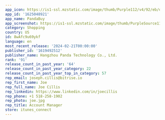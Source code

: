 ```yaml
---
app_icon: https://is1-ssl.mzstatic.com/image/thumb/Purple112/v4/92/eb/d4/92ebd46b-bb66-3dab-e087-0d2d76bff379/AppIcon-0-0-1x_U007ephone-0-10-0-85-220.png/1024x1024bb.png
app_id: '1625048921'
app_name: PandaBuy
app_screenshot: https://is1-ssl.mzstatic.com/image/thumb/PurpleSource112/v4/12/61/e3/1261e3ad-1c5d-2759-5516-79d63295a75f/04dfe5a9-3fb1-4aa7-a904-9acb0000445b_1242X2688-1.png/1242x2688bb.png
category: Shopping
country: US
id: 8wAfc9u69ykf
language: en
most_recent_release: '2024-02-21T00:00:00'
publisher_id: '1619492512'
publisher_name: Hangzhou Panda Technology Co., Ltd.
rank: '91'
release_count_in_past_year: '64'
release_count_in_past_year_category: 22
release_count_in_past_year_top_in_category: 57
rep_email: joseph.cillis@bitrise.io
rep_first_name: Joe
rep_full_name: Joe Cillis
rep_linkedin: https://www.linkedin.com/in/joecillis
rep_phone: +1 518-258-1902
rep_photo: joe.jpg
rep_title: Account Manager
store: itunes_connect
---
```

